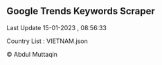 

## Google Trends Keywords Scraper 
 
Last Update 15-01-2023 , 08:56:33

Country List :
VIETNAM.json



© Abdul Muttaqin 
